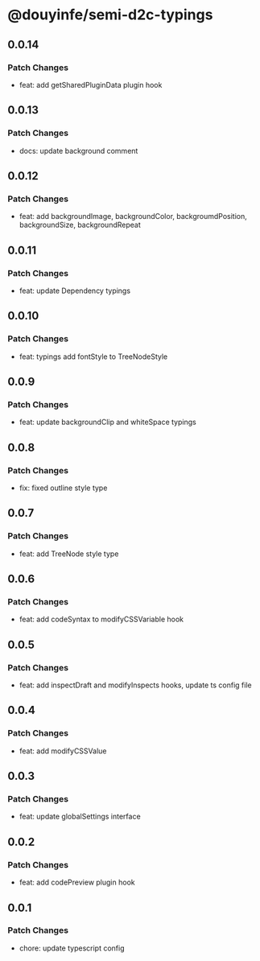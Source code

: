 # @douyinfe/semi-d2c-typings

## 0.0.14

### Patch Changes

- feat: add getSharedPluginData plugin hook

## 0.0.13

### Patch Changes

- docs: update background comment

## 0.0.12

### Patch Changes

- feat: add backgroundImage, backgroundColor, backgroumdPosition, backgroundSize, backgroundRepeat

## 0.0.11

### Patch Changes

- feat: update Dependency typings

## 0.0.10

### Patch Changes

- feat: typings add fontStyle to TreeNodeStyle

## 0.0.9

### Patch Changes

- feat: update backgroundClip and whiteSpace typings

## 0.0.8

### Patch Changes

- fix: fixed outline style type

## 0.0.7

### Patch Changes

- feat: add TreeNode style type

## 0.0.6

### Patch Changes

- feat: add codeSyntax to modifyCSSVariable hook

## 0.0.5

### Patch Changes

- feat: add inspectDraft and modifyInspects hooks, update ts config file

## 0.0.4

### Patch Changes

- feat: add modifyCSSValue

## 0.0.3

### Patch Changes

- feat: update globalSettings interface

## 0.0.2

### Patch Changes

- feat: add codePreview plugin hook

## 0.0.1

### Patch Changes

- chore: update typescript config
